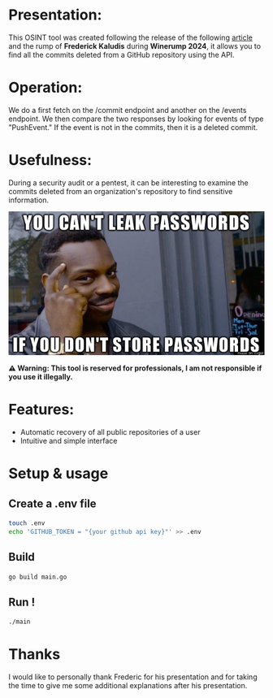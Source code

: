 # Presentation:
This OSINT tool was created following the release of the following [article](https://trufflesecurity.com/blog/anyone-can-access-deleted-and-private-repo-data-github) and the rump of **Frederick Kaludis** during **Winerump 2024**, it allows you to find all the commits deleted from a GitHub repository using the API.

# Operation:
We do a first fetch on the /commit endpoint and another on the /events endpoint. We then compare the two responses by looking for events of type "PushEvent." If the event is not in the commits, then it is a deleted commit.

# Usefulness:
During a security audit or a pentest, it can be interesting to examine the commits deleted from an organization's repository to find sensitive information.

![img](meme-leak-password.png)

**⚠️ Warning: This tool is reserved for professionals, I am not responsible if you use it illegally.**

# Features:
- Automatic recovery of all public repositories of a user
- Intuitive and simple interface

# Setup & usage

## Create a .env file

```bash
touch .env
echo 'GITHUB_TOKEN = "{your github api key}"' >> .env
```

## Build 
```bash
go build main.go
```

## Run ! 
```bash
./main
```


# Thanks

I would like to personally thank Frederic for his presentation and for taking the time to give me some additional explanations after his presentation.